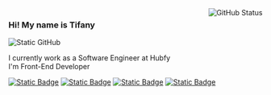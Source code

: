 <img align='right' src="https://github-readme-stats.vercel.app/api?username=pinuya&show_icons=true&title_color=FBC0CD&text_color=FBC0CD&icon_color=FBC0CD&bg_color=0D1017&hide_border=true&cache_seconds=2300" alt="GitHub Status">

### Hi! My name is Tifany

<img src="https://img.shields.io/static/v1?label=Overview&message=TIFANY&color=FBC0CD&style=for-the-badge&logo=GitHub" alt="Static GitHub">

<p>I currently work as a Software Engineer at Hubfy<br/> I'm Front-End Developer</p>

  
[![Static Badge](https://img.shields.io/badge/website-pink)](https://pinuya.site/)
[![Static Badge](https://img.shields.io/badge/twitter-pink)](https://x.com/pinuyami)
[![Static Badge](https://img.shields.io/badge/linkedin-pink)](https://www.linkedin.com/in/tifanyanunes/)
[![Static Badge](https://img.shields.io/badge/instagram-pink)](https://www.instagram.com/pinuyami/)
